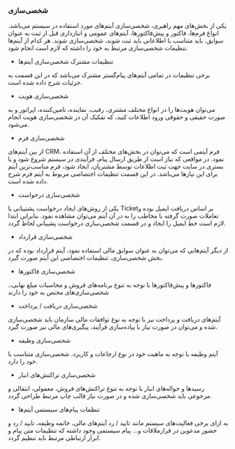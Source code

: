 

### شخصی‌سازی 


یکی از بخش‌های مهم راهبری، شخصی‌سازی آیتم‌های مورد استفاده در سیستم می‌باشد. انواع فرم‌ها، فاکتور و پیش‌فاکتورها، آیتم‌های عمومی و انبارداری قبل از ثبت به عنوان سوابق، باید متناسب با اطلاعاتی باید ثبت شوند، شخصی‌سازی شوند. هر کدام از آیتم‌ها تنظیمات شخصی‌سازی مرتبط به خود را داشته که لازم است انجام شود.


-  	تنظیمات مشترک شخصی‌سازی آیتم‌ها

برخی تنظیمات در تمامی آیتم‌های پیام‌گستر مشترک می‌باشد که در این قسمت به جزئیات شرح داده شده است.


- 	شخصی‌سازی هویت

می‌توان هویت‌ها را در انواع مختلف مشتری، رقیب، نماینده، تامین‌کننده، اپراتور و به صورت حقیقی و حقوقی ورود اطلاعات کنید، که تفکیک آن در شخصی‌سازی هویت انجام می‌شود.



-  	شخصی‌سازی فرم

از بین آیتم‌های CRM، فرم آیتمی است که می‌توان در بخش‌های مختلف از آن استفاده نمود. در مواقعی که نیاز است از طریق ارسال پیام، فرآیندی در سیستم شروع شود و یا بستری در سایت جهت ثبت اطلاعات توسط مشتریان، ایجاد شود، فرم مناسب‌ترین آیتم برای این نیازها می‌باشد. در این قسمت تنظیمات اختصاصی مربوط به آیتم فرم شرح داده شده است.



-  شخصی‌سازی درخواست

یکی از روش‌های ایجاد درخواست پشتیبانی یا Ticketبر اساس دریافت ایمیل بوده و تعاملات صورت گرفته با مخاطب را به در آن آیتم می‌توان مشاهده نمود. بنابراین ابتدا لازم است خط ایمیل را ایجاد و در قسمت شخصی‌سازی درخواست پشیبانی لحاظ گردد.



-  شخصی‌سازی قرارداد

از دیگر آیتم‌هایی که می‌توان به عنوان سوابق مالی استفاده نمود، آیتم قرارداد بوده که در بخش شخصی‌سازی، تنظیمات اختصاصی این آیتم صورت گیرد.



-  	شخصی‌سازی فاکتورها

.فاکتورها و پیش‌فاکتورها با توجه به تنوع برنامه‌های فروش و محاسبات مبلغ نهایی، شخصی‌سازی‌های مختص به خود را دارند


- 	شخصی‌سازی دریافت / پرداخت

آیتم‌های دریافت و پرداخت نیز با توجه به نوع توافقات مالی سازمان باید شخصی‌سازی شده و می‌توان در صورت نیاز با پیاده‌سازی فرآیند، پیگیری‌های مالی نیز صورت گیرد.



-  	شخصی‌سازی وظیفه

آیتم وظیفه با توجه به ماهیت خود در نوع ارجاعات و کاربرد، شخصی‌سازی متناسب با خود را دارد.


-  	شخصی‌سازی تراکنش‌های انبار

رسیدها و حواله‌های انبار با توجه به تنوع تراکنش‌های فروش، معمولی، انتقالی و مرجوعی باید شخصی‌سازی شده و در صورت نیاز قالب چاپ مرتبط طراحی گردد.


-  تنظمات پیام‌های سیستمی آیتم‌ها

به ازای برخی فعالیت‌های سیستم مانند تایید / رد آیتم‌های مالی، خاتمه وظیفه، تایید / رد و حضور مدعوین در قرارملاقات و... پیام سیستمی وجود داشته که تنظیمات متن پیام و ابزار ارتباطی مرتبط باید تنظیم گردد. 
